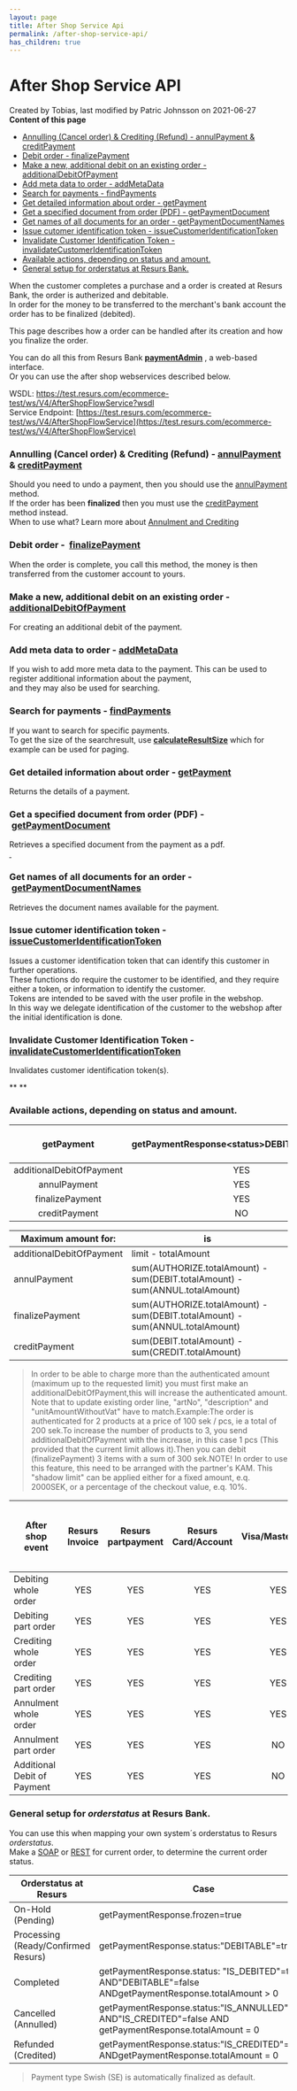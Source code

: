 ```yaml
---
layout: page
title: After Shop Service Api
permalink: /after-shop-service-api/
has_children: true
---
```



# After Shop Service API 
Created by Tobias, last modified by Patric Johnsson on 2021-06-27
**Content of this page**
- [Annulling (Cancel order) & Crediting (Refund) - annulPayment &
  creditPayment](/after-shop-service-api/annulling/)
- [Debit order -
  finalizePayment](/after-shop-service-api/finalize-payment/)
- [Make a new, additional debit on an existing order -
  additionalDebitOfPayment](/after-shop-service-api/additional-debit-of-payment/)
- [Add meta data to order -
  addMetaData](/after-shop-service-api/metadata-aftershop/)
- [Search for payments -
  findPayments](/after-shop-service-api/find-payments/)
- [Get detailed information about order -
  getPayment](/after-shop-service-api/get-payment/)
- [Get a specified document from order (PDF) -
  getPaymentDocument](#aftershopserviceapi-getaspecifieddocumentfromorder(pdf)-getpaymentdocument)
- [Get names of all documents for an order -
  getPaymentDocumentNames](/after-shop-service-api/getpaymentdocument/)
- [Issue cutomer identification token -
  issueCustomerIdentificationToken](/after-shop-service-api/#issueCustomerIdentificationToken)
- [Invalidate Customer Identification Token -
  invalidateCustomerIdentificationToken](#aftershopserviceapi-invalidatecustomeridentificationtoken-invalidatecustomeridentificationtoken)
- [Available actions, depending on status and
  amount.](#aftershopserviceapi-availableactions,dependingonstatusandamount.)
- [General setup for orderstatus at Resurs
  Bank.](#aftershopserviceapi-generalsetupfororderstatusatresursbank.)

When the customer completes a purchase and a order is created at Resurs
Bank, the order is autherized and debitable.  
In order for the money to be transferred to the merchant's bank
account the order has to be finalized (debited).

This page describes how a order can be handled after its creation and
how you finalize the order.

You can do all this from Resurs Bank
[**paymentAdmin**](payment-administration-gui) , a web-based
interface.  
Or you can use the after shop webservices described below.

WSDL: [https://test.resurs.com/ecommerce-test/ws/V4/AfterShopFlowService?wsdl  
](https://test.resurs.com/ecommerce-test/ws/V4/AfterShopFlowService?wsdl)Service
Endpoint: [https://test.resurs.com/ecommerce-test/ws/V4/AfterShopFlowService](https://test.resurs.com/ecommerce-test/ws/V4/AfterShopFlowService)

### Annulling (Cancel order) & Crediting (Refund) - [annulPayment](annulling) & [creditPayment](1474902) 
Should you need to undo a payment, then you should use the
[annulPayment](annulling) method.  
If the order has been **finalized** then you must use the
[creditPayment](1474902) method instead.  
When to use what? Learn more about [Annulment and
Crediting](concepts-and-domain)

### Debit order -  [finalizePayment](finalize-payment)
When the order is complete, you call this method, the money is then
transferred from the customer account to yours.

### Make a new, additional debit on an existing order - [additionalDebitOfPayment](additional-debit-of-payment)
For creating an additional debit of the payment.

### Add meta data to order - [addMetaData](metadata-aftershop)
If you wish to add more meta data to the payment. This can be used to
register additional information about the payment,  
and they may also be used for searching.

### Search for payments - [findPayments](find-payments)
If you want to search for specific payments.  
To get the size of the searchresult, use
[**calculateResultSize**](calculate-searchresult-size) which for
example can be used for paging.

### Get detailed information about order - [getPayment](get-payment)
Returns the details of a payment.

### Get a specified document from order (PDF) - [getPaymentDocument](1474974)
Retrieves a specified document from the payment as a pdf. [  
 ](1474974)

### Get names of all documents for an order - [getPaymentDocumentNames](get-payment-document-names)
Retrieves the document names available for the payment.

### Issue cutomer identification token - [issueCustomerIdentificationToken](#issueCustomerIdentificationToken)
Issues a customer identification token that can identify this customer
in further operations.  
These functions do require the customer to be identified, and they
require either a token, or information to identify the customer.  
Tokens are intended to be saved with the user profile in the webshop.  
In this way we delegate identification of the customer to the webshop
after the initial identification is done.

### Invalidate Customer Identification Token - [invalidateCustomerIdentificationToken](/docs/pages/createpage.action?spaceKey=ecom&title=Invalidate+Customer+Identification+Token&linkCreation=true&fromPageId=327799)
Invalidates customer identification token(s).

** **

### Available actions, depending on status and amount.

|      **getPayment**      | getPaymentResponse\<status\>DEBITABLE\<status\> | getPaymentResponse\<status\>CREDITABLE\<status\> | getPaymentResponse \<status\>DEBITABLE\<status\>\<status\>CREDITABLE\<status\> |
|:------------------------:|:-----------------------------------------------:|:------------------------------------------------:|:------------------------------------------------------------------------------:|
| additionalDebitOfPayment |                       YES                       |                       YES                        |                                      YES                                       |
|       annulPayment       |                       YES                       |                        NO                        |                                      YES                                       |
|     finalizePayment      |                       YES                       |                        NO                        |                                      YES                                       |
|      creditPayment       |                       NO                        |                       YES                        |                                      YES                                       |

| Maximum amount for:      | is                                                                           |
|--------------------------|------------------------------------------------------------------------------|
| additionalDebitOfPayment | limit - totalAmount                                                          |
| annulPayment             | sum(AUTHORIZE.totalAmount) - sum(DEBIT.totalAmount) - sum(ANNUL.totalAmount) |
| finalizePayment          | sum(AUTHORIZE.totalAmount) - sum(DEBIT.totalAmount) - sum(ANNUL.totalAmount) |
| creditPayment            | sum(DEBIT.totalAmount) - sum(CREDIT.totalAmount)                             |

> In order to be able to charge more than the authenticated amount
> (maximum up to the requested limit) you must first make an
> additionalDebitOfPayment,this will increase the authenticated amount.
> Note that to update existing order line, "artNo", "description" and
> "unitAmountWithoutVat" have to match.Example:The order is
> authenticated for 2 products at a price of 100 sek / pcs, ie a total
> of 200 sek.To increase the number of products to 3, you send
> additionalDebitOfPayment with the increase, in this case 1 pcs (This
> provided that the current limit allows it).Then you can debit
> (finalizePayment) 3 items with a sum of 300 sek.NOTE! In order to use
> this feature, this need to be arranged with the partner's KAM. This
> "shadow limit" can be applied either for a fixed amount, e.q. 2000SEK,
> or a percentage of the checkout value, e.q. 10%.

| After shop event            | Resurs Invoice | Resurs partpayment | Resurs Card/Account | Visa/MasterCard | Bank payments directly from account to account:*Swish, Trustly* |
|-----------------------------|:--------------:|:------------------:|:-------------------:|:---------------:|:---------------------------------------------------------------:|
| Debiting whole order        |      YES       |        YES         |         YES         |       YES       |                               NO                                |
| Debiting part order         |      YES       |        YES         |         YES         |       YES       |                               NO                                |
| Crediting whole order       |      YES       |        YES         |         YES         |       YES       |                               YES                               |
| Crediting part order        |      YES       |        YES         |         YES         |       YES       |                               YES                               |
| Annulment whole order       |      YES       |        YES         |         YES         |       YES       |                               NO                                |
| Annulment part order        |      YES       |        YES         |         YES         |       NO        |                               NO                                |
| Additional Debit of Payment |      YES       |        YES         |         YES         |       NO        |                               NO                                |

### General setup for *orderstatus* at Resurs Bank.
You can use this when mapping your own system´s orderstatus to Resurs
*orderstatus*.  
Make a
[SOAP](get-payment) or [REST](https://test.resurs.com/docs/display/ecom/Resurs+Checkout#ResursCheckout-/payments/%7BorderReference%7D-GET) for
current order, to determine the current order status.

| Orderstatus at Resurs               | Case                                                                                                       |
|-------------------------------------|------------------------------------------------------------------------------------------------------------|
| On-Hold (Pending)                   | getPaymentResponse.frozen=true                                                                             |
| Processing (Ready/Confirmed Resurs) | getPaymentResponse.status:"DEBITABLE"=true                                                                 |
| Completed                           | getPaymentResponse.status: "IS_DEBITED"=true AND"DEBITABLE"=false ANDgetPaymentResponse.totalAmount \> 0   |
| Cancelled (Annulled)                | getPaymentResponse.status:"IS_ANNULLED"=true AND"IS_CREDITED"=false AND getPaymentResponse.totalAmount = 0 |
| Refunded (Credited)                 | getPaymentResponse.status:"IS_CREDITED"=true ANDgetPaymentResponse.totalAmount = 0                         |

> Payment type Swish (SE) is automatically finalized as default.

